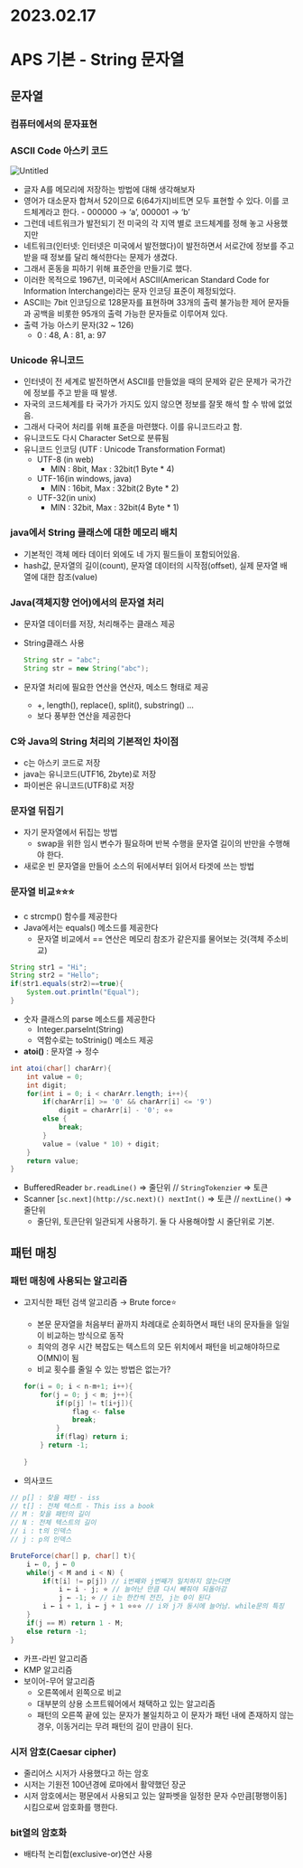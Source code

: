 # 2023.02.17

# APS 기본 - String 문자열

## 문자열

### 컴퓨터에서의 문자표현

### ASCII Code 아스키 코드

![Untitled](2023%2002%2017%20560be01c98224695959f4c1fac8b0dbd/Untitled.png)

- 글자 A를 메모리에 저장하는 방법에 대해 생각해보자
- 영어가 대소문자 합쳐서 52이므로 6(64가지)비트면 모두 표현할 수 있다. 이를 코드체계라고 한다. - 000000 → ‘a’, 000001 → ‘b’
- 그런데 네트워크가 발전되기 전 미국의 각 지역 별로 코드체계를 정해 놓고 사용했지만
- 네트워크(인터넷: 인터넷은 미국에서 발전했다)이 발전하면서 서로간에 정보를 주고 받을 때 정보를 달리 해석한다는 문제가 생겼다.
- 그래서 혼동을 피하기 위해 표준안을 만들기로 했다.
- 이러한 목적으로 1967년, 미국에서 ASCII(American Standard Code for Information Interchange)라는 문자 인코딩 표준이 제정되었다.
- ASCII는 7bit 인코딩으로 128문자를 표현하며 33개의 출력 불가능한 제어 문자들과 공백을 비롯한 95개의 출력 가능한 문자들로 이루어져 있다.
- 출력 가능 아스키 문자(32 ~ 126)
    - 0 : 48, A : 81, a: 97

### Unicode 유니코드

- 인터넷이 전 세계로 발전하면서 ASCII를 만들었을 때의 문제와 같은 문제가 국가간에 정보를 주고 받을 때 발생.
- 자국의 코드체계를 타 국가가 가지도 있지 않으면 정보를 잘못 해석 할 수 밖에 없었음.
- 그래서 다국어 처리를 위해 표준을 마련했다. 이를 유니코드라고 함.
- 유니코드도 다시 Character Set으로 분류됨
- 유니코드 인코딩 (UTF : Unicode Transformation Format)
    - UTF-8 (in web)
        - MIN : 8bit, Max : 32bit(1 Byte * 4)
    - UTF-16(in windows, java)
        - MIN : 16bit, Max : 32bit(2 Byte * 2)
    - UTF-32(in unix)
        - MIN : 32bit, Max : 32bit(4 Byte * 1)
        

### java에서 String 클래스에 대한 메모리 배치

- 기본적인 객체 메타 데이터 외에도 네 가지 필드들이 포함되어있음.
- hash값, 문자열의 길이(count), 문자열 데이터의 시작점(offset), 실제 문자열 배열에 대한 참조(value)

### Java(객체지향 언어)에서의 문자열 처리

- 문자열 데이터를 저장, 처리해주는 클래스 제공
- String클래스 사용
    
    ```java
    String str = "abc";
    String str = new String("abc");
    ```
    
- 문자열 처리에 필요한 연산을 연산자, 메소드 형태로 제공
    - +, length(), replace(), split(), substring() …
    - 보다 풍부한 연산을 제공한다

### C와 Java의 String 처리의 기본적인 차이점

- c는 아스키 코드로 저장
- java는 유니코드(UTF16, 2byte)로 저장
- 파이썬은 유니코드(UTF8)로 저장

### 문자열 뒤집기

- 자기 문자열에서 뒤집는 방법
    - swap을 위한 임시 변수가 필요하며 반복 수행을 문자열 길이의 반만을 수행해야 한다.
- 새로운 빈 문자열을 만들어 소스의 뒤에서부터 읽어서 타겟에 쓰는 방법

### 문자열 비교⭐⭐⭐

- c strcmp() 함수를 제공한다
- Java에서는 equals() 메소드를 제공한다
    - 문자열 비교에서 == 연산은 메모리 참조가 같은지를 물어보는 것(객체 주소비교)

```java
String str1 = "Hi";
String str2 = "Hello";
if(str1.equals(str2)==true){
	System.out.println("Equal");
}
```

- 숫자 클래스의 parse 메소드를 제공한다
    - Integer.parseInt(String)
    - 역함수로는 toStrinig() 메소드 제공
- **atoi()** : 문자열 → 정수

```java
int atoi(char[] charArr){
	int value = 0;
	int digit;
	for(int i = 0; i < charArr.length; i++){
		if(charArr[i] >= '0' && charArr[i] <= '9')
			digit = charArr[i] - '0'; ⭐⭐
		else {
			break;
		}
		value = (value * 10) + digit;
	}
	return value;
}
```

- BufferedReader `br.readLine()` ⇒ 줄단위 // `StringTokenzier` ⇒ 토큰
- Scanner [`sc.next](http://sc.next)() nextInt()` ⇒ 토큰 // `nextLine()` ⇒ 줄단위
    - 줄단위, 토큰단위 일관되게 사용하기. 둘 다 사용해야할 시 줄단위로 기본.
    

## 패턴 매칭

### 패턴 매칭에 사용되는 알고리즘

- 고지식한 패턴 검색 알고리즘 → Brute force⭐
    - 본문 문자열을 처음부터 끝까지 차례대로 순회하면서 패턴 내의 문자들을 일일이 비교하는 방식으로 동작
    - 최악의 경우 시간 복잡도는 텍스트의 모든 위치에서 패턴을 비교해야하므로 O(MN)이 됨
    - 비교 횟수를 줄일 수 있는 방법은 없는가?
    
    ```java
    for(i = 0; i < n-m+1; i++){
    	for(j = 0; j < m; j++){
    		if(p[j] != t[i+j]){
    			flag <- false
    			break;
    		}
    		if(flag) return i;
    	} return -1;
    	
    }
    ```
    
- 의사코드

```java
// p[] : 찾을 패턴 - iss
// t[] : 전체 텍스트 - This iss a book
// M : 찾을 패턴의 길이
// N : 전체 텍스트의 길이
// i : t의 인덱스
// j : p의 인덱스

BruteForce(char[] p, char[] t){
	i ← 0, j ← 0
	while(j < M and i < N) {
		if(t[i] != p[j]) // i번째와 j번째가 일치하지 않는다면
			i ← i - j; ⭐ // 늘어난 만큼 다시 빼줘야 되돌아감
			j ← -1; ⭐ // i는 한칸씩 전진, j는 0이 된다
		i ← i + 1, i ← j + 1 ⭐⭐⭐ // i와 j가 동시에 늘어남. while문의 특징
	}
	if(j == M) return 1 - M;
	else return -1;
}
```

- 카프-라빈 알고리즘
- KMP 알고리즘
- 보이어-무어 알고리즘
    - 오른쪽에서 왼쪽으로 비교
    - 대부분의 상용 소프트웨어에서 채택하고 있는 알고리즘
    - 패턴의 오른쪽 끝에 있는 문자가 불일치하고 이 문자가 패턴 내에 존재하지 않는 경우, 이동거리는 무려 패턴의 길이 만큼이 된다.

### 시저 암호(Caesar cipher)

- 줄리어스 시저가 사용했다고 하는 암호
- 시저는 기원전 100년경에 로마에서 활약했던 장군
- 시저 암호에서는 평문에서 사용되고 있는 알파벳을 일정한 문자 수만큼[평행이동] 시킴으로써 암호화를 행한다.

### bit열의 암호화

- 배타적 논리합(exclusive-or)연산 사용
